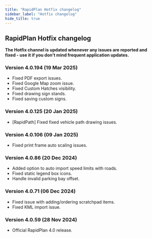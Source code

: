 ```yaml
---
title: "RapidPlan Hotfix changelog"
sidebar_label: "Hotfix changelog"
hide_title: true
---
```


## RapidPlan Hotfix changelog

**The Hotfix channel is updated whenever any issues are reported and fixed - use it if you don't mind frequent application updates.**

### Version 4.0.194 (19 Mar 2025) 
* Fixed PDF export issues.
* Fixed Google Map zoom issue.
* Fixed Custom Hatches visibility.
* Fixed drawing sign stands.
* Fixed saving custom signs.

### Version 4.0.125 (20 Jan 2025) 
* [RapidPath] Fixed fixed vehicle path drawing issues.
 
### Version 4.0.106 (09 Jan 2025)
* Fixed print frame auto scaling issues.
 
### Version 4.0.86 (20 Dec 2024)
* Added option to auto import speed limits with roads.
* Fixed static legend box icons.
* Handle invalid parking bay offset.
 
### Version 4.0.71 (06 Dec 2024)
* Fixed issue with adding/ordering scratchpad items.
* Fixed KML import issue.
 
### Version 4.0.59 (28 Nov 2024)
* Official RapidPlan 4.0 release.
